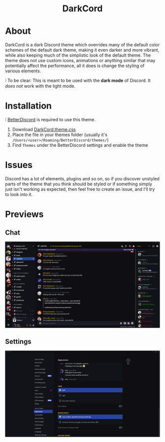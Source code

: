 <h1 align="center">DarkCord</h1>

# About

DarkCord is a dark Discord theme which overrides many of the default color schemes of the default dark theme, making it even darker and more vibrant, while also keeping much of the simplistic look of the default theme. The theme does not use custom icons, animations or anything similar that may potentially affect the performance, all it does is change the styling of various elements.

:grey_exclamation: To be clear: This is meant to be used with the __dark mode__ of Discord. It *does not* work with the light mode.

# Installation

:grey_exclamation: [BetterDiscord](https://betterdiscord.app/) is required to use this theme.

1. Download [DarkCord.theme.css](https://sixem.github.io/DarkCord/theme/DarkCord.theme.css)
2. Place the file in your themes folder (usually it's `/Users/<user>/Roaming/BetterDiscord/themes/`)
3. Find `Themes` under the BetterDiscord settings and enable the theme

# Issues
Discord has a lot of elements, plugins and so on, so if you discover unstyled parts of the theme that you think should be styled or if something simply just isn't working as expected, then feel free to create an issue, and I'll try to look into it.

# Previews

## Chat
![](./previews/DarkCordChatPreview.png)
## Settings
![](./previews/DarkCordSettingsPreview.png)
